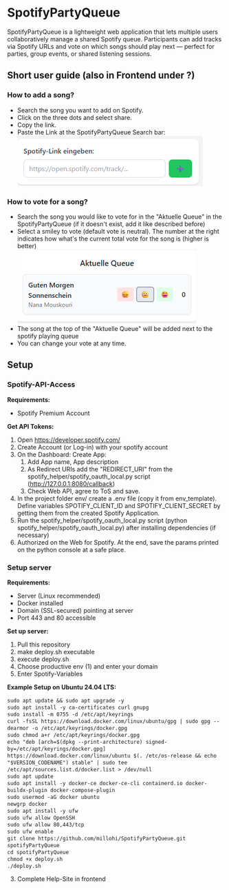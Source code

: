 # SpotifyPartyQueue
SpotifyPartyQueue is a lightweight web application that lets multiple users collaboratively manage a shared Spotify queue.
Participants can add tracks via Spotify URLs and vote on which songs should play next — perfect for parties, group events, or shared listening sessions.

## Short user guide (also in Frontend under ?)
### How to add a song? 
- Search the song you want to add on Spotify. 
- Click on the three dots and select share. 
- Copy the link. 
- Paste the Link at the SpotifyPartyQueue Search bar:  
![Suchleiste in SpotifyPartyQueue](imgs/search_bar.png)
### How to vote for a song? 
- Search the song you would like to vote for in the "Aktuelle Queue" in the SpotifyPartyQueue (if it doesn't exist, add it like described before)
- Select a smiley to vote (default vote is neutral). The number at the right indicates how what's the current total vote for the song is (higher is better)  
![Vote in der SpotifyPartyQueue](imgs/vote_song.png)
- The song at the top of the "Aktuelle Queue" will be added next to the spotify playing queue
- You can change your vote at any time. 

## Setup
### Spotify-API-Access
**Requirements:**
- Spotify Premium Account

**Get API Tokens:**
1. Open https://developer.spotify.com/
2. Create Account (or Log-in) with your spotify account
3. On the Dashboard: Create App: 
   1. Add App name, App description
   2. As Redirect URIs add the "REDIRECT_URI" from the spotify_helper/spotify_oauth_local.py script (http://127.0.0.1:8080/callback)
   3. Check Web API, agree to ToS and save. 
4. In the project folder env/ create a .env file (copy it from env_template). Define variables SPOTIFY_CLIENT_ID and SPOTIFY_CLIENT_SECRET by getting them from the created Spotify Application. 
5. Run the spotify_helper/spotify_oauth_local.py script (python spotify_helper/spotify_oauth_local.py) after installing dependencies (if necessary)
6. Authorized on the Web for Spotify. At the end, save the params printed on the python console at a safe place.

### Setup server
**Requirements:**
- Server (Linux recommended)
- Docker installed
- Domain (SSL-secured) pointing at server
- Port 443 and 80 accessible 

**Set up server:**
1. Pull this repository
2. make deploy.sh executable
3. execute deploy.sh 
4. Choose productive env (1) and enter your domain 
5. Enter Spotify-Variables

**Example Setup on Ubuntu 24.04 LTS:**
```
sudo apt update && sudo apt upgrade -y
sudo apt install -y ca-certificates curl gnupg
sudo install -m 0755 -d /etc/apt/keyrings
curl -fsSL https://download.docker.com/linux/ubuntu/gpg | sudo gpg --dearmor -o /etc/apt/keyrings/docker.gpg
sudo chmod a+r /etc/apt/keyrings/docker.gpg
echo "deb [arch=$(dpkg --print-architecture) signed-by=/etc/apt/keyrings/docker.gpg] https://download.docker.com/linux/ubuntu $(. /etc/os-release && echo "$VERSION_CODENAME") stable" | sudo tee /etc/apt/sources.list.d/docker.list > /dev/null
sudo apt update
sudo apt install -y docker-ce docker-ce-cli containerd.io docker-buildx-plugin docker-compose-plugin
sudo usermod -aG docker ubuntu
newgrp docker
sudo apt install -y ufw
sudo ufw allow OpenSSH
sudo ufw allow 80,443/tcp
sudo ufw enable
git clone https://github.com/millohi/SpotifyPartyQueue.git spotifyPartyQueue
cd spotifyPartyQueue
chmod +x deploy.sh
./deploy.sh
```
3. Complete Help-Site in frontend